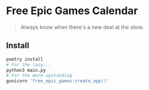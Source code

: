 # Free Epic Games Calendar
> Always know when there's a new deal at the store.

## Install
```bash
poetry install
# For the lazy...
python3 main.py 
# For the more upstanding
gunicorn 'free_epic_games:create_app()'
```
